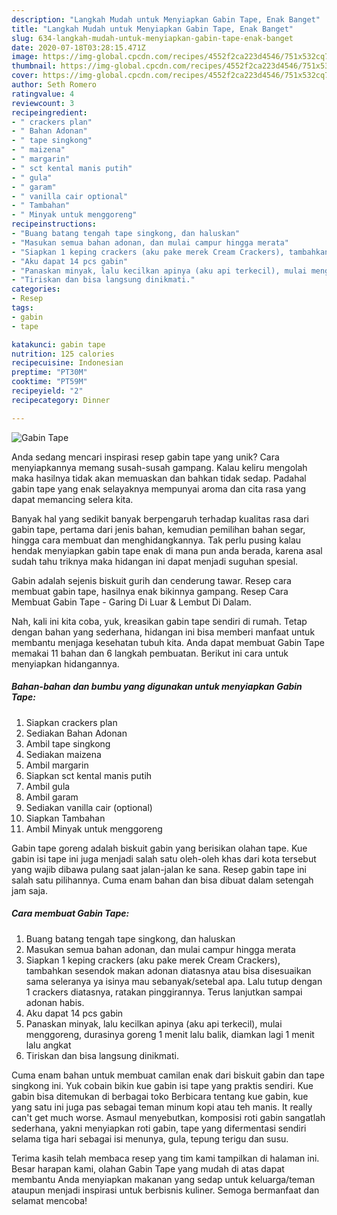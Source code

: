 ```yaml
---
description: "Langkah Mudah untuk Menyiapkan Gabin Tape, Enak Banget"
title: "Langkah Mudah untuk Menyiapkan Gabin Tape, Enak Banget"
slug: 634-langkah-mudah-untuk-menyiapkan-gabin-tape-enak-banget
date: 2020-07-18T03:28:15.471Z
image: https://img-global.cpcdn.com/recipes/4552f2ca223d4546/751x532cq70/gabin-tape-foto-resep-utama.jpg
thumbnail: https://img-global.cpcdn.com/recipes/4552f2ca223d4546/751x532cq70/gabin-tape-foto-resep-utama.jpg
cover: https://img-global.cpcdn.com/recipes/4552f2ca223d4546/751x532cq70/gabin-tape-foto-resep-utama.jpg
author: Seth Romero
ratingvalue: 4
reviewcount: 3
recipeingredient:
- " crackers plan"
- " Bahan Adonan"
- " tape singkong"
- " maizena"
- " margarin"
- " sct kental manis putih"
- " gula"
- " garam"
- " vanilla cair optional"
- " Tambahan"
- " Minyak untuk menggoreng"
recipeinstructions:
- "Buang batang tengah tape singkong, dan haluskan"
- "Masukan semua bahan adonan, dan mulai campur hingga merata"
- "Siapkan 1 keping crackers (aku pake merek Cream Crackers), tambahkan sesendok makan adonan diatasnya atau bisa disesuaikan sama seleranya ya isinya mau sebanyak/setebal apa. Lalu tutup dengan 1 crackers diatasnya, ratakan pinggirannya. Terus lanjutkan sampai adonan habis."
- "Aku dapat 14 pcs gabin"
- "Panaskan minyak, lalu kecilkan apinya (aku api terkecil), mulai menggoreng, durasinya goreng 1 menit lalu balik, diamkan lagi 1 menit lalu angkat"
- "Tiriskan dan bisa langsung dinikmati."
categories:
- Resep
tags:
- gabin
- tape

katakunci: gabin tape 
nutrition: 125 calories
recipecuisine: Indonesian
preptime: "PT30M"
cooktime: "PT59M"
recipeyield: "2"
recipecategory: Dinner

---
```



![Gabin Tape](https://img-global.cpcdn.com/recipes/4552f2ca223d4546/751x532cq70/gabin-tape-foto-resep-utama.jpg)

Anda sedang mencari inspirasi resep gabin tape yang unik? Cara menyiapkannya memang susah-susah gampang. Kalau keliru mengolah maka hasilnya tidak akan memuaskan dan bahkan tidak sedap. Padahal gabin tape yang enak selayaknya mempunyai aroma dan cita rasa yang dapat memancing selera kita.

Banyak hal yang sedikit banyak berpengaruh terhadap kualitas rasa dari gabin tape, pertama dari jenis bahan, kemudian pemilihan bahan segar, hingga cara membuat dan menghidangkannya. Tak perlu pusing kalau hendak menyiapkan gabin tape enak di mana pun anda berada, karena asal sudah tahu triknya maka hidangan ini dapat menjadi suguhan spesial.

Gabin adalah sejenis biskuit gurih dan cenderung tawar. Resep cara membuat gabin tape, hasilnya enak bikinnya gampang. Resep Cara Membuat Gabin Tape - Garing Di Luar &amp; Lembut Di Dalam.


Nah, kali ini kita coba, yuk, kreasikan gabin tape sendiri di rumah. Tetap dengan bahan yang sederhana, hidangan ini bisa memberi manfaat untuk membantu menjaga kesehatan tubuh kita. Anda dapat membuat Gabin Tape memakai 11 bahan dan 6 langkah pembuatan. Berikut ini cara untuk menyiapkan hidangannya.

<!--inarticleads1-->

##### Bahan-bahan dan bumbu yang digunakan untuk menyiapkan Gabin Tape:

1. Siapkan  crackers plan
1. Sediakan  Bahan Adonan
1. Ambil  tape singkong
1. Sediakan  maizena
1. Ambil  margarin
1. Siapkan  sct kental manis putih
1. Ambil  gula
1. Ambil  garam
1. Sediakan  vanilla cair (optional)
1. Siapkan  Tambahan
1. Ambil  Minyak untuk menggoreng


Gabin tape goreng adalah biskuit gabin yang berisikan olahan tape. Kue gabin isi tape ini juga menjadi salah satu oleh-oleh khas dari kota tersebut yang wajib dibawa pulang saat jalan-jalan ke sana. Resep gabin tape ini salah satu pilihannya. Cuma enam bahan dan bisa dibuat dalam setengah jam saja. 

<!--inarticleads2-->

##### Cara membuat Gabin Tape:

1. Buang batang tengah tape singkong, dan haluskan
1. Masukan semua bahan adonan, dan mulai campur hingga merata
1. Siapkan 1 keping crackers (aku pake merek Cream Crackers), tambahkan sesendok makan adonan diatasnya atau bisa disesuaikan sama seleranya ya isinya mau sebanyak/setebal apa. Lalu tutup dengan 1 crackers diatasnya, ratakan pinggirannya. Terus lanjutkan sampai adonan habis.
1. Aku dapat 14 pcs gabin
1. Panaskan minyak, lalu kecilkan apinya (aku api terkecil), mulai menggoreng, durasinya goreng 1 menit lalu balik, diamkan lagi 1 menit lalu angkat
1. Tiriskan dan bisa langsung dinikmati.


Cuma enam bahan untuk membuat camilan enak dari biskuit gabin dan tape singkong ini. Yuk cobain bikin kue gabin isi tape yang praktis sendiri. Kue gabin bisa ditemukan di berbagai toko Berbicara tentang kue gabin, kue yang satu ini juga pas sebagai teman minum kopi atau teh manis. It really can&#39;t get much worse. Asmaul menyebutkan, komposisi roti gabin sangatlah sederhana, yakni menyiapkan roti gabin, tape yang difermentasi sendiri selama tiga hari sebagai isi menunya, gula, tepung terigu dan susu. 

Terima kasih telah membaca resep yang tim kami tampilkan di halaman ini. Besar harapan kami, olahan Gabin Tape yang mudah di atas dapat membantu Anda menyiapkan makanan yang sedap untuk keluarga/teman ataupun menjadi inspirasi untuk berbisnis kuliner. Semoga bermanfaat dan selamat mencoba!
